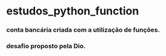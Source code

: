 # estudos_python_function


### conta bancária criada com a utilização de funções.
### desafio proposto pela Dio.
